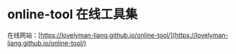 # online-tool 在线工具集

在线网站：[https://lovelyman-liang.github.io/online-tool/](https://lovelyman-liang.github.io/online-tool/)